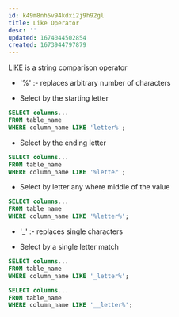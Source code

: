 ```yaml
---
id: k49m8nh5v94kdxi2j9h92gl
title: Like Operator
desc: ''
updated: 1674044502854
created: 1673944797879
---
```

LIKE is a string comparison operator

- '%' :- replaces arbitrary number of characters

- Select by the starting letter

```Sql
SELECT columns... 
FROM table_name 
WHERE column_name LIKE 'letter%';
```

- Select by the ending letter

```Sql
SELECT columns... 
FROM table_name 
WHERE column_name LIKE '%letter';
```

- Select by letter any where middle of the value

```Sql
SELECT columns... 
FROM table_name 
WHERE column_name LIKE '%letter%';
```

- '_' :- replaces single characters

- Select by a single letter match

```Sql
SELECT columns... 
FROM table_name 
WHERE column_name LIKE '_letter%';
```

```Sql
SELECT columns... 
FROM table_name 
WHERE column_name LIKE '__letter%';
```
